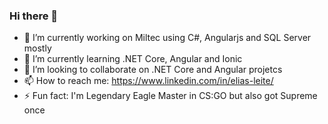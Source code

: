 ### Hi there 👋

- 🔭 I’m currently working on Miltec using C#, Angularjs and SQL Server mostly
- 🌱 I’m currently learning .NET Core, Angular and Ionic
- 👯 I’m looking to collaborate on .NET Core and Angular projetcs
- 📫 How to reach me: https://www.linkedin.com/in/elias-leite/ 
- ⚡ Fun fact: I'm Legendary Eagle Master in CS:GO but also got Supreme once 
